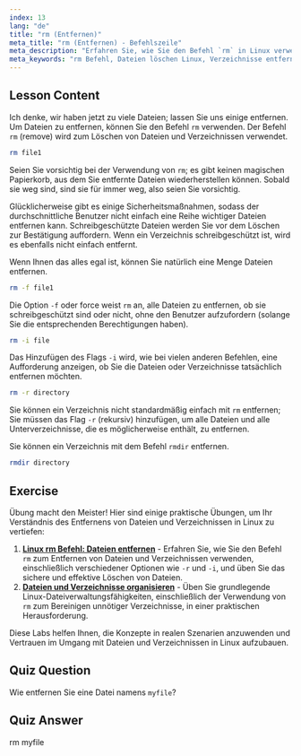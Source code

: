 ```yaml
---
index: 13
lang: "de"
title: "rm (Entfernen)"
meta_title: "rm (Entfernen) - Befehlszeile"
meta_description: "Erfahren Sie, wie Sie den Befehl `rm` in Linux verwenden, um Dateien und Verzeichnisse sicher zu löschen. Verstehen Sie Optionen wie -f, -i, -r und rmdir. Beginnen Sie Ihre Linux-Reise!"
meta_keywords: "rm Befehl, Dateien löschen Linux, Verzeichnisse entfernen, Linux Tutorial, Linux für Anfänger, rmdir, Linux Anleitung"
---
```


## Lesson Content

Ich denke, wir haben jetzt zu viele Dateien; lassen Sie uns einige entfernen. Um Dateien zu entfernen, können Sie den Befehl `rm` verwenden. Der Befehl `rm` (remove) wird zum Löschen von Dateien und Verzeichnissen verwendet.

```bash
rm file1
```

Seien Sie vorsichtig bei der Verwendung von `rm`; es gibt keinen magischen Papierkorb, aus dem Sie entfernte Dateien wiederherstellen können. Sobald sie weg sind, sind sie für immer weg, also seien Sie vorsichtig.

Glücklicherweise gibt es einige Sicherheitsmaßnahmen, sodass der durchschnittliche Benutzer nicht einfach eine Reihe wichtiger Dateien entfernen kann. Schreibgeschützte Dateien werden Sie vor dem Löschen zur Bestätigung auffordern. Wenn ein Verzeichnis schreibgeschützt ist, wird es ebenfalls nicht einfach entfernt.

Wenn Ihnen das alles egal ist, können Sie natürlich eine Menge Dateien entfernen.

```bash
rm -f file1
```

Die Option `-f` oder force weist `rm` an, alle Dateien zu entfernen, ob sie schreibgeschützt sind oder nicht, ohne den Benutzer aufzufordern (solange Sie die entsprechenden Berechtigungen haben).

```bash
rm -i file
```

Das Hinzufügen des Flags `-i` wird, wie bei vielen anderen Befehlen, eine Aufforderung anzeigen, ob Sie die Dateien oder Verzeichnisse tatsächlich entfernen möchten.

```bash
rm -r directory
```

Sie können ein Verzeichnis nicht standardmäßig einfach mit `rm` entfernen; Sie müssen das Flag `-r` (rekursiv) hinzufügen, um alle Dateien und alle Unterverzeichnisse, die es möglicherweise enthält, zu entfernen.

Sie können ein Verzeichnis mit dem Befehl `rmdir` entfernen.

```bash
rmdir directory
```

## Exercise

Übung macht den Meister! Hier sind einige praktische Übungen, um Ihr Verständnis des Entfernens von Dateien und Verzeichnissen in Linux zu vertiefen:

1. **[Linux rm Befehl: Dateien entfernen](https://labex.io/de/labs/linux-linux-rm-command-file-removing-209741)** - Erfahren Sie, wie Sie den Befehl `rm` zum Entfernen von Dateien und Verzeichnissen verwenden, einschließlich verschiedener Optionen wie `-r` und `-i`, und üben Sie das sichere und effektive Löschen von Dateien.
2. **[Dateien und Verzeichnisse organisieren](https://labex.io/de/labs/linux-organizing-files-and-directories-387877)** - Üben Sie grundlegende Linux-Dateiverwaltungsfähigkeiten, einschließlich der Verwendung von `rm` zum Bereinigen unnötiger Verzeichnisse, in einer praktischen Herausforderung.

Diese Labs helfen Ihnen, die Konzepte in realen Szenarien anzuwenden und Vertrauen im Umgang mit Dateien und Verzeichnissen in Linux aufzubauen.

## Quiz Question

Wie entfernen Sie eine Datei namens `myfile`?

## Quiz Answer

rm myfile
